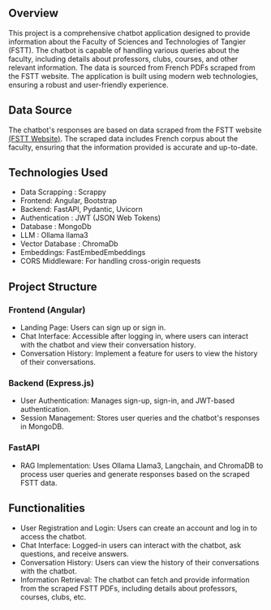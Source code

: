 ## Overview

This project is a comprehensive chatbot application designed to provide information about the Faculty of Sciences and Technologies of Tangier (FSTT). The chatbot is capable of handling various queries about the faculty, including details about professors, clubs, courses, and other relevant information. The data is sourced from French PDFs scraped from the FSTT website. The application is built using modern web technologies, ensuring a robust and user-friendly experience.

## Data Source

The chatbot's responses are based on data scraped from the FSTT website [(FSTT Website)](https://fstt.ac.ma/Portail2023/). The scraped data includes French corpus about the faculty, ensuring that the information provided is accurate and up-to-date.

## Technologies Used

- Data Scrapping : Scrappy
- Frontend: Angular, Bootstrap
- Backend: FastAPI, Pydantic, Uvicorn
- Authentication : JWT (JSON Web Tokens)
- Database : MongoDb
- LLM : Ollama llama3
- Vector Database : ChromaDb
- Embeddings: FastEmbedEmbeddings
- CORS Middleware: For handling cross-origin requests

## Project Structure

### Frontend (Angular)

- Landing Page: Users can sign up or sign in.
- Chat Interface: Accessible after logging in, where users can interact with the chatbot and view their conversation history.
- Conversation History: Implement a feature for users to view the history of their conversations.

### Backend (Express.js)
- User Authentication: Manages sign-up, sign-in, and JWT-based authentication.
- Session Management: Stores user queries and the chatbot's responses in MongoDB.

### FastAPI
- RAG Implementation: Uses Ollama Llama3, Langchain, and ChromaDB to process user queries and generate responses based on the scraped FSTT data.

## Functionalities
- User Registration and Login: Users can create an account and log in to access the chatbot.
- Chat Interface: Logged-in users can interact with the chatbot, ask questions, and receive answers.
- Conversation History: Users can view the history of their conversations with the chatbot.
- Information Retrieval: The chatbot can fetch and provide information from the scraped FSTT PDFs, including details about professors, courses, clubs, etc.


